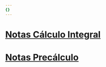 ```yaml
---
{}
---
```

   
# [Notas Cálculo Integral](./Notas%20C%C3%A1lculo%20Integral.md)   
# [Notas Precálculo](./Notas%20Prec%C3%A1lculo.md)